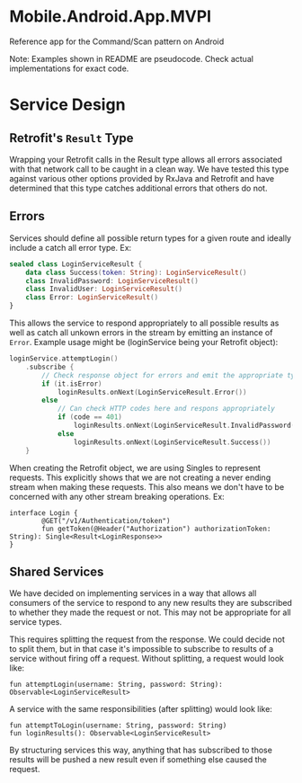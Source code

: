 # Mobile.Android.App.MVPI
Reference app for the Command/Scan pattern on Android

Note: Examples shown in README are pseudocode. Check actual implementations for exact code.

# Service Design
## Retrofit's `Result` Type
Wrapping your Retrofit calls in the Result type allows all errors associated with that network call to be caught in a clean way. We have tested this type against various other options provided by RxJava and Retrofit and have determined that this type catches additional errors that others do not.


## Errors
Services should define all possible return types for a given route and ideally include a catch all error type. Ex:
```kotlin
sealed class LoginServiceResult {
    data class Success(token: String): LoginServiceResult()
    class InvalidPassword: LoginServiceResult()
    class InvalidUser: LoginServiceResult()
    class Error: LoginServiceResult()
}
```

This allows the service to respond appropriately to all possible results as well as catch all unkown errors
in the stream by emitting an instance of `Error`. Example usage might be (loginService being your Retrofit object):
```kotlin
loginService.attemptLogin()
    .subscribe { 
        // Check response object for errors and emit the appropriate type 
        if (it.isError)
            loginResults.onNext(LoginServiceResult.Error())
        else
            // Can check HTTP codes here and respons appropriately
            if (code == 401)
                loginResults.onNext(LoginServiceResult.InvalidPassword())
            else
                loginResults.onNext(LoginServiceResult.Success())
    }
```

When creating the Retrofit object, we are using Singles to represent requests. This explicitly shows that we are not creating a never ending stream when making these requests. This also means we don't have to be concerned with any other stream breaking operations. Ex:
```
interface Login {
        @GET("/v1/Authentication/token")
        fun getToken(@Header("Authorization") authorizationToken: String): Single<Result<LoginResponse>>
}
```

## Shared Services
We have decided on implementing services in a way that allows all consumers of the service to respond to any new results they are subscribed to whether they made the request or not. This may not be appropriate for all service types.

This requires splitting the request from the response. We could decide not to split them, but in that case it's impossible to
subscribe to results of a service without firing off a request. Without splitting, a request would look like:
```
fun attemptLogin(username: String, password: String): Observable<LoginServiceResult>
```

A service with the same responsibilities (after splitting) would look like:
```
fun attemptToLogin(username: String, password: String)
fun loginResults(): Observable<LoginServiceResult>
```

By structuring services this way, anything that has subscribed to those results will be pushed a new result even if something
else caused the request.
